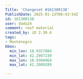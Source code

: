 ```yaml
---
Title: 'Changeset #161300138'
PublishDate: 2025-01-13T08:43:54Z
id: 161300138
user: dada24
comment: roof material
created_by: iD 2.30.4
tags:
- Montenegro
bbox:
  min_lon: 18.9357884
  min_lat: 42.2087239
  max_lon: 18.9360464
  max_lat: 42.2089289

---
```

